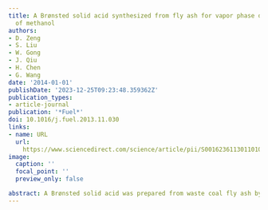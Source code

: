 ```yaml
---
title: A Brønsted solid acid synthesized from fly ash for vapor phase dehydration
  of methanol
authors:
- D. Zeng
- S. Liu
- W. Gong
- J. Qiu
- H. Chen
- G. Wang
date: '2014-01-01'
publishDate: '2023-12-25T09:23:48.359362Z'
publication_types:
- article-journal
publication: '*Fuel*'
doi: 10.1016/j.fuel.2013.11.030
links:
- name: URL
  url: 
    https://www.sciencedirect.com/science/article/pii/S0016236113011010?via%3Dihub
image:
  caption: ''
  focal_point: ''
  preview_only: false

abstract: A Brønsted solid acid was prepared from waste coal fly ash by acid treatment with concentrated H2SO4 at 473 K. The prepared solid acid was characterized by X-ray diffraction (XRD), Fourier-transform Infrared spectra (FT-IR), solid-state nuclear magnetic resonance (NMR) and scanning electron microscope (SEM). The characterization results show that the solid acid contains two types of Brønsted acid sites: weak acidic –OH groups and strong bridging Si–O(H)–Al groups. The acid strength of the strong acid sites is similar to that of zeolite HY (Si/Al = 3). The solid acid from fly ash exhibits excellent catalytic activity and stability in methanol dehydration reaction for dimethyl ether (DME) production. Our finding is a promising way of utilization of waste coal fly ash to prepare effective solid acid catalyst for industrial acid catalysis reactions.
---
```

